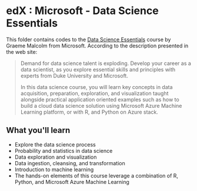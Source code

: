 # edX : Microsoft - Data Science Essentials

This folder contains codes to the [Data Science Essentials](https://www.edx.org/course/data-science-essentials-microsoft-dat203-1x-6) course by Graeme Malcolm from Microsoft. According to the description presented in the web site:

> Demand for data science talent is exploding. Develop your career as a data scientist, as you explore essential skills and principles with experts from Duke University and Microsoft.
> 
> In this data science course, you will learn key concepts in data acquisition, preparation, exploration, and visualization taught alongside practical application oriented examples such as how to build a cloud data science solution using Microsoft Azure Machine Learning platform, or with R, and Python on Azure stack.

## What you'll learn
- Explore the data science process
- Probability and statistics in data science
- Data exploration and visualization
- Data ingestion, cleansing, and transformation
- Introduction to machine learning
- The hands-on elements of this course leverage a combination of R, Python, and Microsoft Azure Machine Learning
